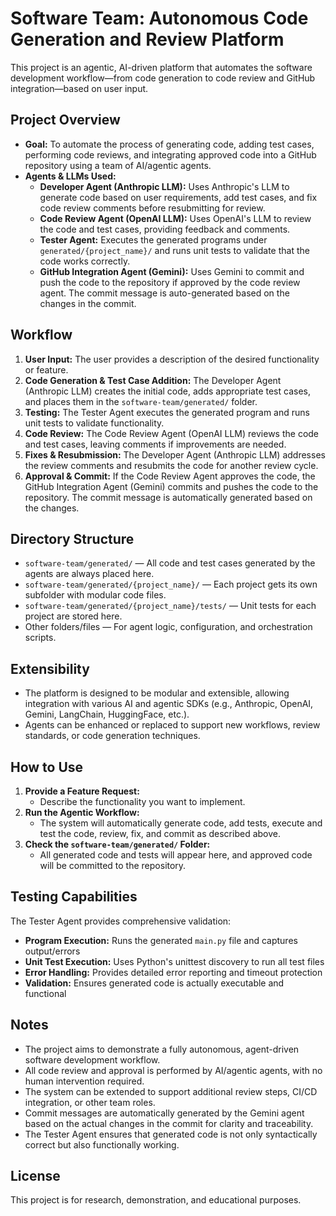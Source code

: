 # Software Team: Autonomous Code Generation and Review Platform

This project is an agentic, AI-driven platform that automates the software development workflow—from code generation to code review and GitHub integration—based on user input.

## Project Overview

- **Goal:** To automate the process of generating code, adding test cases, performing code reviews, and integrating approved code into a GitHub repository using a team of AI/agentic agents.
- **Agents & LLMs Used:**
  - **Developer Agent (Anthropic LLM):** Uses Anthropic's LLM to generate code based on user requirements, add test cases, and fix code review comments before resubmitting for review.
  - **Code Review Agent (OpenAI LLM):** Uses OpenAI's LLM to review the code and test cases, providing feedback and comments.
  - **Tester Agent:** Executes the generated programs under `generated/{project_name}/` and runs unit tests to validate that the code works correctly.
  - **GitHub Integration Agent (Gemini):** Uses Gemini to commit and push the code to the repository if approved by the code review agent. The commit message is auto-generated based on the changes in the commit.

## Workflow

1. **User Input:** The user provides a description of the desired functionality or feature.
2. **Code Generation & Test Case Addition:** The Developer Agent (Anthropic LLM) creates the initial code, adds appropriate test cases, and places them in the `software-team/generated/` folder.
3. **Testing:** The Tester Agent executes the generated program and runs unit tests to validate functionality.
4. **Code Review:** The Code Review Agent (OpenAI LLM) reviews the code and test cases, leaving comments if improvements are needed.
5. **Fixes & Resubmission:** The Developer Agent (Anthropic LLM) addresses the review comments and resubmits the code for another review cycle.
6. **Approval & Commit:** If the Code Review Agent approves the code, the GitHub Integration Agent (Gemini) commits and pushes the code to the repository. The commit message is automatically generated based on the changes.

## Directory Structure

- `software-team/generated/` — All code and test cases generated by the agents are always placed here.
- `software-team/generated/{project_name}/` — Each project gets its own subfolder with modular code files.
- `software-team/generated/{project_name}/tests/` — Unit tests for each project are stored here.
- Other folders/files — For agent logic, configuration, and orchestration scripts.

## Extensibility

- The platform is designed to be modular and extensible, allowing integration with various AI and agentic SDKs (e.g., Anthropic, OpenAI, Gemini, LangChain, HuggingFace, etc.).
- Agents can be enhanced or replaced to support new workflows, review standards, or code generation techniques.

## How to Use

1. **Provide a Feature Request:**
   - Describe the functionality you want to implement.
2. **Run the Agentic Workflow:**
   - The system will automatically generate code, add tests, execute and test the code, review, fix, and commit as described above.
3. **Check the `software-team/generated/` Folder:**
   - All generated code and tests will appear here, and approved code will be committed to the repository.

## Testing Capabilities

The Tester Agent provides comprehensive validation:
- **Program Execution:** Runs the generated `main.py` file and captures output/errors
- **Unit Test Execution:** Uses Python's unittest discovery to run all test files
- **Error Handling:** Provides detailed error reporting and timeout protection
- **Validation:** Ensures generated code is actually executable and functional

## Notes
- The project aims to demonstrate a fully autonomous, agent-driven software development workflow.
- All code review and approval is performed by AI/agentic agents, with no human intervention required.
- The system can be extended to support additional review steps, CI/CD integration, or other team roles.
- Commit messages are automatically generated by the Gemini agent based on the actual changes in the commit for clarity and traceability.
- The Tester Agent ensures that generated code is not only syntactically correct but also functionally working.

## License
This project is for research, demonstration, and educational purposes.
